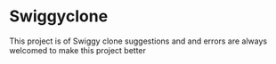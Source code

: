 # Swiggyclone
This project is of Swiggy clone suggestions and and errors are always welcomed to make this project better
